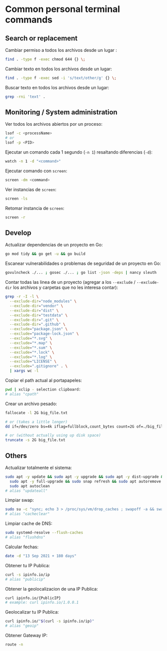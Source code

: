 # Common personal terminal commands

## Search or replacement

Cambiar permiso a todos los archivos desde un lugar :

```bash
find . -type f -exec chmod 644 {} \;
```

Cambiar texto en todos los archivos desde un lugar:

```bash
find . -type f -exec sed -i 's/text/other/g' {} \;
```

Buscar texto en todos los archivos desde un lugar:

```bash
grep -rni 'text' .
```

## Monitoring / System administration

Ver todos los archivos abiertos por un proceso:

```bash
lsof -c <processName>
# or
lsof -p <PID>
```

Ejecutar un comando cada 1 segundo (`-n 1`) resaltando diferencias (`-d`):

```bash
watch -n 1 -d "<command>"
```

Ejecutar comando con `screen`:

```bash
screen -dm <command>
```

Ver instancias de `screen`:

```bash
screen -ls
```

Retomar instancia de `screen`:

```bash
screen -r
```

## Develop

Actualizar dependencias de un proyecto en Go:

```bash
go mod tidy && go get -u && go build
```

Escanear vulnerabilidades o problemas de seguridad de un proyecto en Go:

```bash
govulncheck ./... ; gosec ./... ; go list -json -deps | nancy sleuth
```

Contar todas las linea de un proyecto (agregar a los `--exclude` / `--exclude-dir`
los archivos y carpetas que no les interesa contar):

```bash
grep -r -I -l \
  --exclude-dir="node_modules" \
  --exclude-dir="vendor" \
  --exclude-dir="dist" \
  --exclude-dir="testdata" \
  --exclude-dir=".git" \
  --exclude-dir=".github" \
  --exclude="package.json" \
  --exclude="package-lock.json" \
  --exclude="*.svg" \
  --exclude="*.map" \
  --exclude="*.sum" \
  --exclude="*.lock" \
  --exclude="*.log" \
  --exclude="LICENSE" \
  --exclude=".gitignore" . \
  | xargs wc -l
```

Copiar el path actual al portapapeles:

```bash
pwd | xclip - selection clipboard:
# alias "cpath"
```

Crear un archivo pesado:

```bash
fallocate -l 2G big_file.txt

# or (takes a little longer)
dd if=/dev/zero bs=4k iflag=fullblock,count_bytes count=2G of=./big_file.txt

# or (without actually using up disk space)
truncate -s 2G big_file.txt
```

## Others

Actualizar totalmente el sistema:

```bash
sudo apt -y update && sudo apt -y upgrade && sudo apt -y dist-upgrade &&
  sudo apt -y full-upgrade && sudo snap refresh && sudo apt autoremove &&
  sudo apt autoclean
# alias "updateall"
```

Limpiar swap:

```bash
sudo su -c "sync; echo 3 > /proc/sys/vm/drop_caches ; swapoff -a && swapon -a"
# alias "cacheclear"
```

Limpiar cache de DNS:

```bash
sudo systemd-resolve --flush-caches
# alias "flushdns"
```

Calcular fechas:

```bash
date -d "13 Sep 2021 + 180 days"
```

Obtener tu IP Publica:

```bash
curl -s ipinfo.io/ip
# alias "publicip"
```

Obtener la geolocalizacion de una IP Publica:

```bash
curl ipinfo.io/{PublicIP}
# example: curl ipinfo.io/1.0.0.1
```

Geolocalizar tu IP Publica:

```bash
curl ipinfo.io/"$(curl -s ipinfo.io/ip)"
# alias "geoip"
```

Obtener Gateway IP:

```bash
route -n
```
